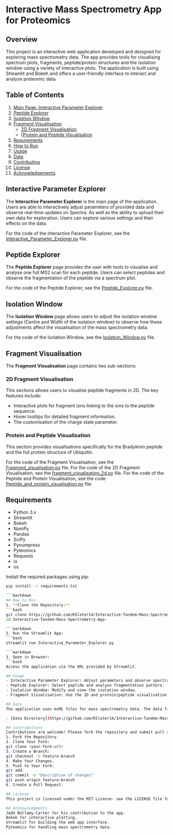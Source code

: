 # Interactive Mass Spectrometry App for Proteomics

## Overview 

This project is an interactive web application developed and designed for exploring mass spectrometry data. The app provides tools for visualising spectrum plots, fragments, peptide/protein structures and the isolation window using a variety of interactive plots. The application is built using Streamlit and Bokeh and offers a user-friendly interface to interact and analyse proteomic data. 

## Table of Contents 

1. [Main Page: Interactive Parameter Explorer](#interactive-parameter-explorer)
2. [Peptide Explorer](#peptide-explorer)
3. [Isolation Window](#isolation-window)
4. [Fragment Visualisation](#fragment-visualisation)
    - [2D Fragment Visualisation](#2d-fragment-visualisation)
    - [[Protein and Peptide Visualisation](#protein-and-peptide-visualisation)
5. [Requirements](#requirements)
6. [How to Run](#how-to-run)
7. [Usage](#usage)
8. [Data](#data)
9. [Contributing](#contributing)
10. [License](#license)
11. [Acknowledgements](#acknowledgements)

## Interactive Parameter Explorer

The **Interactive Parameter Explorer** is the main page of the application. Users are able to interactively adjust parameters of provided data and observe real-time updates on Spectra. As well as the ability to upload their own data for exploration. Users can explore various settings and their effects on the data. 

For the code of the Interactive Parameter Explorer, see the [Interactive_Parameter_Explorer.py](https://github.com/KSlater14/Interactive-Tandem-Mass-Spectrometry-App-/blob/main/Interactive_Parameter_Explorer.py) file. 

## Peptide Explorer 

The **Peptide Explorer** page provides the user with tools to visualise and analyse one full MS2 scan for each peptide. Users can select peptides and observe the fragmentation of the peptide via a spectrum plot. 

For the code of the Peptide Explorer, see the [Peptide_Explorer.py](https://github.com/KSlater14/Interactive-Tandem-Mass-Spectrometry-App-/blob/main/pages/Peptide_Explorer.py) file. 

## Isolation Window 

The **Isolation Window** page allows users to adjust the isolation window settings (Centre and Width of the isolation window) to observe how these adjustments affect the visualisation of the mass spectrometry data. 

For the code of the Isolation Window, see the [Isolation_Window.py](https://github.com/KSlater14/Interactive-Tandem-Mass-Spectrometry-App-/blob/main/pages/Isolation_Window.py) file. 

## Fragment Visualisation

The **Fragment Visualisation** page contains two sub-sections: 

### 2D Fragment Visualisation 
This sections allows users to visualise peptide fragments in 2D. The key features include:
- Interactive plots for fragment ions linking to the ions to the peptide sequence. 
- Hover tooltips for detailed fragment information. 
- The customisation of the charge state parameter. 

### Protein and Peptide Visualisation
This section provides visualisations specifically for the Bradykinin peptide and the full protein structure of Ubiquitin. 

For the code of the Fragment Visualisation, see the [Fragment_visualisation.py](https://github.com/KSlater14/Interactive-Tandem-Mass-Spectrometry-App-/blob/main/pages/Fragment_visualisation.py) file. 
For the code of the 2D Fragment Visualisation, see the [fragment_visualisation_2d.py](https://github.com/KSlater14/Interactive-Tandem-Mass-Spectrometry-App-/blob/main/pages/Fragment_visualisation_pages/fragment_visualisation_2d.py) file. 
For the code of the Peptide and Protein Visualisation, see the code [Peptide_and_protein_visualisation.py](https://github.com/KSlater14/Interactive-Tandem-Mass-Spectrometry-App-/blob/main/pages/Fragment_visualisation_pages/Peptide_and_protein_visualisation.py) file. 

## Requirements 

- Python 3.x 
- Streamlit 
- Bokeh
- NumPy
- Pandas
- SciPy
- Pynumpress
- Pyteomics
- Requests
- io 
- os 

Install the required packages using pip:

```bash 
pip install -r requirements.txt 

```markdown
## How to Run 
1. **Clone the Repository:**
```bash
git clone https://github.com/KSlater14/Interactive-Tandem-Mass-Spectrometry-App-.git
cd Interactive-Tandem-Mass-Spectrometry-App-

```markdown
2. Run the Streamlit App:
```bash
streamlit run Interactive_Parameter_Explorer.py

```markdown
3. Open in Browser: 
```bash
Access the application via the URL provided by Streamlit. 

## Usage 
- Interactive Parameter Explorer: Adjust parameters and observe spectra changes in real-time. 
- Peptide Explorer: Select peptide and analyse fragmentation pattern. 
- Isolation Window: Modify and view the isolation window. 
- Fragment Visualisation: Use the 2D and protein/peptide visualisation tools to visualise ion fragmentation and protein structure. 

## Data
The application uses mzML files for mass spectrometry data. The data files used for the application are all included in the repository. You can find and download them from the following directory:

- [Data Directory](https://github.com/KSlater14/Interactive-Tandem-Mass-Spectrometry-App-/tree/main/Data)

## Contributions 
Contributions are welcome! Please fork the repository and submit pull requests with your changes. Follow the steps below: 
1. Fork the Repository.
2. Clone Your Fork:
git clone <your-fork-url>
3. Create a Branch:
git checkout -b feature-branch
4. Make Your Changes.
5. Push to Your Fork:
git add.
git commit -m "Description of changes"
git push origin feature-branch 
6. Create a Pull Request. 

## License
This project is licensed under the MIT License- see the LICENSE file for details. 

## Acknowledgments 
Jedd Bellamy-Carter for his contribution to the app. 
Bokeh for interactive plotting. 
Streamlit for building the web app interface. 
Pyteomics for handling mass spectrometry data. 


